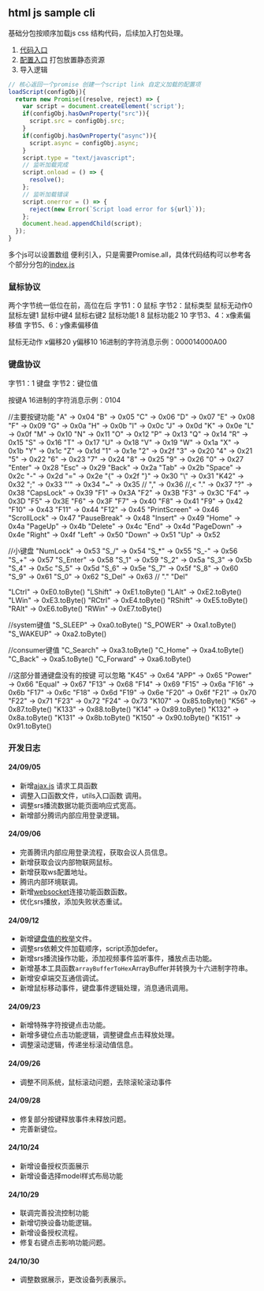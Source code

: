 ## html js sample cli

基础分包按顺序加载js css 结构代码，后续加入打包处理。

1. [代码入口](./src/main.js)
2. [配置入口](./public/config.js) 打包放置静态资源
3. 导入逻辑
```js
// 核心返回一个promise 创建一个script link 自定义加载的配置项
loadScript(configObj){
  return new Promise((resolve, reject) => {
    var script = document.createElement('script');
    if(configObj.hasOwnProperty("src")){
      script.src = configObj.src;
    }
    if(configObj.hasOwnProperty("async")){
      script.async = configObj.async;
    }
    script.type = "text/javascript";
    // 监听加载完成
    script.onload = () => {
      resolve();
    };
    // 监听加载错误
    script.onerror = () => {
      reject(new Error(`Script load error for ${url}`));
    };
    document.head.appendChild(script);
  });
}

```
多个js可以设置数组 便利引入，只是需要Promise.all，具体代码结构可以参考各个部分分包的[index.js](./src/libs/index.js) 


### 鼠标协议

两个字节统一低位在前，高位在后
字节1：0 鼠标 
字节2：鼠标类型 鼠标无动作0 鼠标左键1  鼠标中键4   鼠标右键2  鼠标功能1  8  鼠标功能2  10
字节3、4：x像素偏移值
字节5、6：y像素偏移值

鼠标无动作 x偏移20 y偏移10  16进制的字符消息示例：000014000A00

### 键盘协议

字节1：1 键盘 
字节2：键位值

按键A 16进制的字符消息示例：0104

//主要按键功能
"A" -> 0x04
"B" -> 0x05
"C" -> 0x06
"D" -> 0x07
"E" -> 0x08
"F" -> 0x09
"G" -> 0x0a
"H" -> 0x0b
"I" -> 0x0c
"J" -> 0x0d
"K" -> 0x0e
"L" -> 0x0f
"M" -> 0x10
"N" -> 0x11
"O" -> 0x12
"P" -> 0x13
"Q" -> 0x14
"R" -> 0x15
"S" -> 0x16
"T" -> 0x17
"U" -> 0x18
"V" -> 0x19
"W" -> 0x1a
"X" -> 0x1b
"Y" -> 0x1c
"Z" -> 0x1d
"1" -> 0x1e
"2" -> 0x2f
"3" -> 0x20
"4" -> 0x21
"5" -> 0x22
"6" -> 0x23
"7" -> 0x24
"8" -> 0x25
"9" -> 0x26
"0" -> 0x27
"Enter" -> 0x28
"Esc" -> 0x29
"Back" -> 0x2a
"Tab" -> 0x2b
"Space" -> 0x2c
"-" -> 0x2d
"=" -> 0x2e
"{" -> 0x2f
"}" -> 0x30
"\\" -> 0x31
"K42" -> 0x32
";" -> 0x33
"'" -> 0x34
"~" -> 0x35 //
"," -> 0x36 //,<
"." -> 0x37
"?" -> 0x38
"CapsLock" -> 0x39
"F1" -> 0x3A
"F2" -> 0x3B
"F3" -> 0x3C
"F4" -> 0x3D
"F5" -> 0x3E
"F6" -> 0x3F
"F7" -> 0x40
"F8" -> 0x41
"F9" -> 0x42
"F10" -> 0x43
"F11" -> 0x44
"F12" -> 0x45
"PrintScreen" -> 0x46
"ScrollLock" -> 0x47
"PauseBreak" -> 0x48
"Insert" -> 0x49
"Home" -> 0x4a
"PageUp" -> 0x4b
"Delete" -> 0x4c
"End" -> 0x4d
"PageDown" -> 0x4e
"Right" -> 0x4f
"Left" -> 0x50
"Down" -> 0x51
"Up" -> 0x52

//小键盘
"NumLock" -> 0x53
"S_/" -> 0x54
"S_*" -> 0x55
"S_-" -> 0x56
"S_+" -> 0x57
"S_Enter" -> 0x58
"S_1" -> 0x59
"S_2" -> 0x5a
"S_3" -> 0x5b
"S_4" -> 0x5c
"S_5" -> 0x5d
"S_6" -> 0x5e
"S_7" -> 0x5f
"S_8" -> 0x60
"S_9" -> 0x61
"S_0" -> 0x62
"S_Del" -> 0x63 // "." "Del"

"LCtrl" -> 0xE0.toByte()
"LShift" -> 0xE1.toByte()
"LAlt" -> 0xE2.toByte()
"LWin" -> 0xE3.toByte()
"RCtrl" -> 0xE4.toByte()
"RShift" -> 0xE5.toByte()
"RAlt" -> 0xE6.toByte()
"RWin" -> 0xE7.toByte()

//system键值
"S_SLEEP" -> 0xa0.toByte()
"S_POWER" -> 0xa1.toByte()
"S_WAKEUP" -> 0xa2.toByte()

//consumer键值
"C_Search" -> 0xa3.toByte()
"C_Home" -> 0xa4.toByte()
"C_Back" -> 0xa5.toByte()
"C_Forward" -> 0xa6.toByte()


//这部分普通键盘没有的按键   可以忽略
"K45" -> 0x64
"APP" -> 0x65
"Power" -> 0x66
"Equal" -> 0x67
"F13" -> 0x68
"F14" -> 0x69
"F15" -> 0x6a
"F16" -> 0x6b
"F17" -> 0x6c
"F18" -> 0x6d
"F19" -> 0x6e
"F20" -> 0x6f
"F21" -> 0x70
"F22" -> 0x71
"F23" -> 0x72
"F24" -> 0x73
"K107" -> 0x85.toByte()
"K56" -> 0x87.toByte()
"K133" -> 0x88.toByte()
"K14" -> 0x89.toByte()
"K132" -> 0x8a.toByte()
"K131" -> 0x8b.toByte()
"K150" -> 0x90.toByte()
"K151" -> 0x91.toByte()


### 开发日志

#### 24/09/05

- 新增[ajax.js](./src/utils/ajax.js) 请求工具函数
- 调整入口函数文件，utils入口函数 调用。
- 调整srs播流数据功能页面响应式宽高。
- 新增部分腾讯内部应用登录逻辑。

#### 24/09/06

- 完善腾讯内部应用登录流程，获取会议人员信息。
- 新增获取会议内部物联网鼠标。
- 新增获取ws配置地址。
- 腾讯内部环境联调。
- 新增[websocket](./src/utils/websocket.js)连接功能函数函数。
- 优化srs播放，添加失败状态重试。

#### 24/09/12
- 新增[键盘值的枚举](./src/data/keyboardMenuData.js)文件。
- 调整srs依赖文件加载顺序，script添加defer。
- 新增srs播流操作功能，添加视频事件监听事件，播放点击功能。
- 新增基本工具函数`arrayBufferToHex`ArrayBuffer并转换为十六进制字符串。
- 新增安卓端交互通信调试。
- 新增鼠标移动事件，键盘事件逻辑处理，消息通讯调用。

#### 24/09/23
- 新增特殊字符按键点击功能。
- 新增多键位点击功能逻辑，调整键盘点击释放处理。
- 调整滚动逻辑，传递坐标滚动值信息。

#### 24/09/26
- 调整不同系统，鼠标滚动问题，去除滚轮滚动事件

#### 24/09/28
- 修复部分按键释放事件未释放问题。
- 完善新键位。

#### 24/10/24
- 新增设备授权页面展示
- 新增设备选择model样式布局功能

#### 24/10/29
- 联调完善投流控制功能
- 新增切换设备功能逻辑。
- 新增设备授权流程。
- 修复右键点击影响功能问题。
#### 24/10/30
- 调整数据展示，更改设备列表展示。